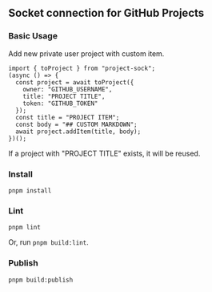 ## Socket connection for GitHub Projects 

### Basic Usage

Add new private user project with custom item. 

```
import { toProject } from "project-sock";
(async () => {
  const project = await toProject({
    owner: "GITHUB_USERNAME",
    title: "PROJECT TITLE",
    token: "GITHUB_TOKEN"
  });
  const title = "PROJECT ITEM";
  const body = "## CUSTOM MARKDOWN";
  await project.addItem(title, body);
})();
```

If a project with "PROJECT TITLE" exists, it will be reused.

### Install

```
pnpm install
```

### Lint

```
pnpm lint
```

Or, run `pnpm build:lint`.

### Publish

```
pnpm build:publish
```
